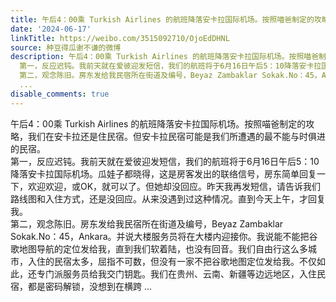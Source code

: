 ```yaml
---
title: 午后4：00乘 Turkish Airlines 的航班降落安卡拉国际机场。按照喵爸制定的攻略，我们在安卡拉还是住民宿。但安卡拉民宿可能是我们所遭遇的最不能与时俱进的民宿...
date: '2024-06-17'
linkTitle: https://weibo.com/3515092710/OjoEdDHNL
source: 种豆得瓜谢不谦的微博
description: 午后4：00乘 Turkish Airlines 的航班降落安卡拉国际机场。按照喵爸制定的攻略，我们在安卡拉还是住民宿。但安卡拉民宿可能是我们所遭遇的最不能与时俱进的民宿。<br>
  第一，反应迟钝。我前天就在爱彼迎发短信，我们的航班将于6月16日午后5：10降落安卡拉国际机场。瓜娃子都晓得，这是房客发出的联络信号，房东简单回复一下，欢迎欢迎，或OK，就可以了。但她却没回应。昨天我再发短信，请告诉我们路线图和入住方式，还是没回应。从来没遇到过这种情况。直到今天上午，才回复我。<br>
  第二，观念陈旧。房东发给我民宿所在街道及编号，Beyaz Zambaklar Sokak.No：45，Ankara。并说大楼服务员将在大楼内迎接你。我说能不能把谷歌地图导航的定位发给我，直到我们软着陆，也没有回音。我们自由行这么多城市，入住的民宿太多，屈指不可数，但没有一家不把谷歌地图定位发给我。不仅如此，还专门派服务员给我交门钥匙。我们在贵州、云南、新疆等边远地区，入住民宿，都是密码解锁，没想到在横跨
  ...
disable_comments: true
---
```

午后4：00乘 Turkish Airlines 的航班降落安卡拉国际机场。按照喵爸制定的攻略，我们在安卡拉还是住民宿。但安卡拉民宿可能是我们所遭遇的最不能与时俱进的民宿。<br> 第一，反应迟钝。我前天就在爱彼迎发短信，我们的航班将于6月16日午后5：10降落安卡拉国际机场。瓜娃子都晓得，这是房客发出的联络信号，房东简单回复一下，欢迎欢迎，或OK，就可以了。但她却没回应。昨天我再发短信，请告诉我们路线图和入住方式，还是没回应。从来没遇到过这种情况。直到今天上午，才回复我。<br> 第二，观念陈旧。房东发给我民宿所在街道及编号，Beyaz Zambaklar Sokak.No：45，Ankara。并说大楼服务员将在大楼内迎接你。我说能不能把谷歌地图导航的定位发给我，直到我们软着陆，也没有回音。我们自由行这么多城市，入住的民宿太多，屈指不可数，但没有一家不把谷歌地图定位发给我。不仅如此，还专门派服务员给我交门钥匙。我们在贵州、云南、新疆等边远地区，入住民宿，都是密码解锁，没想到在横跨 ...
